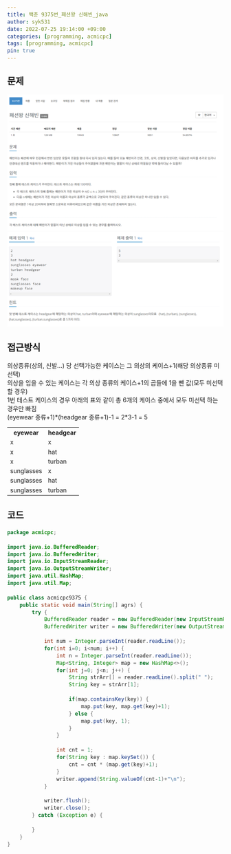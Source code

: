 ```yaml
---
title: 백준 9375번_패션왕 신해빈_java
author: syk531
date: 2022-07-25 19:14:00 +09:00
categories: [programming, acmicpc]
tags: [programming, acmicpc]
pin: true
---
```

## 문제

<img src="/assets/img/acmicpc/acmicpc9375_1.png" alt="acmicpc9375_1">
<img src="/assets/img/acmicpc/acmicpc9375_2.png" alt="acmicpc9375_2">

## 접근방식

의상종류(상의, 신발...) 당 선택가능한 케이스는 그 의상의 케이스+1(해당 의상종류 미선택)   
의상을 입을 수 있는 케이스는 각 의상 종류의 케이스+1의 곱들에 1을 뺀 값(모두 미선택 할 경우)   
1번 테스트 케이스의 경우 아래의 표와 같이 총 6개의 케이스 중에서 모두 미선택 하는 경우만 빠짐   
(eyewear 종류+1)\*(headgear 종류+1)-1 = 2\*3-1 = 5 
 
<table>
	<th>eyewear</th>
	<th>headgear</th>
	<tr>
		<td>x</td>
		<td>x</td>
	</tr>
	<tr>
		<td>x</td>
		<td>hat</td>
	</tr>
	<tr>
		<td>x</td>
		<td>turban</td>
	</tr>
	<tr>
		<td>sunglasses</td>
		<td>x</td>
	</tr>
	<tr>
		<td>sunglasses</td>
		<td>hat</td>
	</tr>
	<tr>
		<td>sunglasses</td>
		<td>turban</td>
	</tr>
</table>


## 코드
```java
package acmicpc;

import java.io.BufferedReader;
import java.io.BufferedWriter;
import java.io.InputStreamReader;
import java.io.OutputStreamWriter;
import java.util.HashMap;
import java.util.Map;

public class acmicpc9375 {
	public static void main(String[] agrs) {
		try {
			BufferedReader reader = new BufferedReader(new InputStreamReader(System.in));
			BufferedWriter writer = new BufferedWriter(new OutputStreamWriter(System.out));
			
			int num = Integer.parseInt(reader.readLine());
			for(int i=0; i<num; i++) {
				int n = Integer.parseInt(reader.readLine());
				Map<String, Integer> map = new HashMap<>();
				for(int j=0; j<n; j++) {
					String strArr[] = reader.readLine().split(" ");
					String key = strArr[1];
					
					if(map.containsKey(key)) {
						map.put(key, map.get(key)+1); 
					} else {
						map.put(key, 1);
					}
				}
				
				int cnt = 1;
				for(String key : map.keySet()) {
					cnt = cnt * (map.get(key)+1);
				}
				writer.append(String.valueOf(cnt-1)+"\n");
			}
			
			writer.flush();
			writer.close();
		} catch (Exception e) {
			
		}
	}
}

```